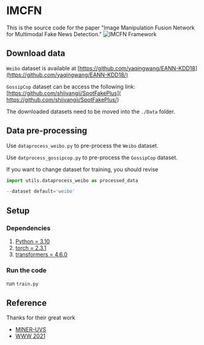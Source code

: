 # IMCFN
This is the source code for the paper "Image Manipulation Fusion Network for Multimodal Fake News Detection."
![IMCFN Framework](https://github.com/wenbin-zheng/IMCFN/blob/main/IMCFN.jpg)

## Download data
 `Weibo` dataset is available at [https://github.com/yaqingwang/EANN-KDD18](https://github.com/yaqingwang/EANN-KDD18/)

 `GossipCop` dataset can be access the following link: [https://github.com/shiivangii/SpotFakePlus]( https://github.com/shiivangii/SpotFakePlus/)

The downloaded datasets need to be moved into the `./Data` folder.

## Data pre-processing

Use `dataprocess_weibo.py` to pre-process the `Weibo` dataset.

Use `datprocess_gossipcop.py` to pre-process the `GossipCop` dataset.

If you want to change dataset for training, you should revise
```python
import utils.dataprocess_weibo as processed_data
```
```python
--dataset default='weibo'
```
## Setup

### Dependencies

1. [Python = 3.10](https://github.com/dmlc/dgl/)
2. [torch = 2.3.1](https://pytorch.org/get-started/locally/)
3. [transformers = 4.6.0](https://huggingface.co/docs/transformers/installation)


### Run the code

run ```train.py ```

## Reference
Thanks for their great work
* [MINER-UVS](https://github.com/wangbing1416/MINER-UVS)
* [WWW 2021](https://github.com/RMSnow/WWW2021)
